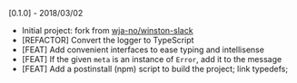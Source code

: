 [0.1.0] - 2018/03/02
* Initial project: fork from [wja-no/winston-slack](https://github.com/wja-no/winston-slack)
* [REFACTOR] Convert the logger to TypeScript
* [FEAT] Add convenient interfaces to ease typing and intellisense
* [FEAT] If the given `meta` is an instance of `Error`, add it to the message
* [FEAT] Add a postinstall (npm) script to build the project; link typedefs;